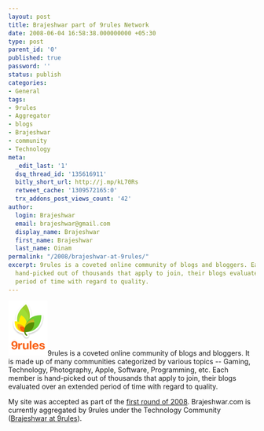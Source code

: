 ```yaml
---
layout: post
title: Brajeshwar part of 9rules Network
date: 2008-06-04 16:58:38.000000000 +05:30
type: post
parent_id: '0'
published: true
password: ''
status: publish
categories:
- General
tags:
- 9rules
- Aggregator
- blogs
- Brajeshwar
- community
- Technology
meta:
  _edit_last: '1'
  dsq_thread_id: '135616911'
  bitly_short_url: http://j.mp/kL70Rs
  retweet_cache: '1309572165:0'
  trx_addons_post_views_count: '42'
author:
  login: Brajeshwar
  email: brajeshwar@gmail.com
  display_name: Brajeshwar
  first_name: Brajeshwar
  last_name: Oinam
permalink: "/2008/brajeshwar-at-9rules/"
excerpt: 9rules is a coveted online community of blogs and bloggers. Each member is
  hand-picked out of thousands that apply to join, their blogs evaluated over an extended
  period of time with regard to quality.
---
```

<p><img src="/static/2008/06/9rules.gif" alt="9rules" style="border: 0 none;" />9rules is a coveted online community of blogs and bloggers. It is made up of many communities categorized by various topics -- Gaming, Technology, Photography, Apple, Software, Programming, etc. Each member is hand-picked out of thousands that apply to join, their blogs evaluated over an extended period of time with regard to quality.</p>
<p>My site was accepted as part of the <a href="http://blog.9rules.com/2008/05/round-6-accepted-sites/">first round of 2008</a>. Brajeshwar.com is currently aggregated by 9rules under the Technology Community (<a href="http://9rules.com/member/152/">Brajeshwar at 9rules</a>).</p>
